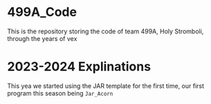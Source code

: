 # 499A_Code
This is the repository storing the code of team 499A, Holy Stromboli, through the years of vex

# 2023-2024 Explinations
This yea we started using the JAR template for the first time, our first program this season being `Jar_Acorn`
